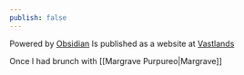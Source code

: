 ```yaml
---
publish: false
---
```


Powered by [Obsidian](https://obsidian.md)
Is published as a website at [Vastlands](https://vastlands.cc/)

Once I had brunch with [[Margrave Purpureo|Margrave]]

